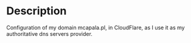 # Description
Configuration of my domain mcapala.pl, in CloudFlare, as I use it as my authoritative dns servers provider.
